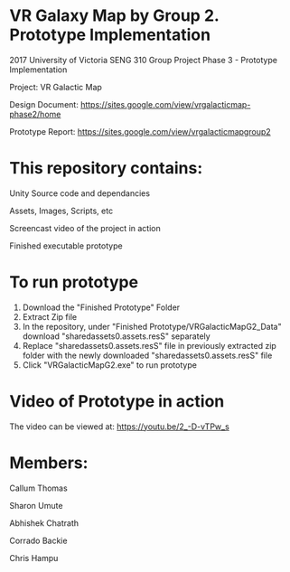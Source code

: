 # VR Galaxy Map by Group 2. Prototype Implementation

2017 University of Victoria SENG 310 Group Project Phase 3 - Prototype Implementation

Project: VR Galactic Map

Design Document: https://sites.google.com/view/vrgalacticmap-phase2/home

Prototype Report: https://sites.google.com/view/vrgalacticmapgroup2

# This repository contains:

Unity Source code and dependancies

Assets, Images, Scripts, etc

Screencast video of the project in action

Finished executable prototype

# To run prototype

1) Download the "Finished Prototype" Folder
2) Extract Zip file
3) In the repository, under "Finished Prototype/VRGalacticMapG2_Data" download "sharedassets0.assets.resS" separately
4) Replace "sharedassets0.assets.resS" file in previously extracted zip folder with the newly downloaded "sharedassets0.assets.resS" file
5) Click "VRGalacticMapG2.exe" to run prototype

# Video of Prototype in action
The video can be viewed at: https://youtu.be/2_-D-vTPw_s

# Members:
Callum Thomas

Sharon Umute

Abhishek Chatrath

Corrado Backie

Chris Hampu
